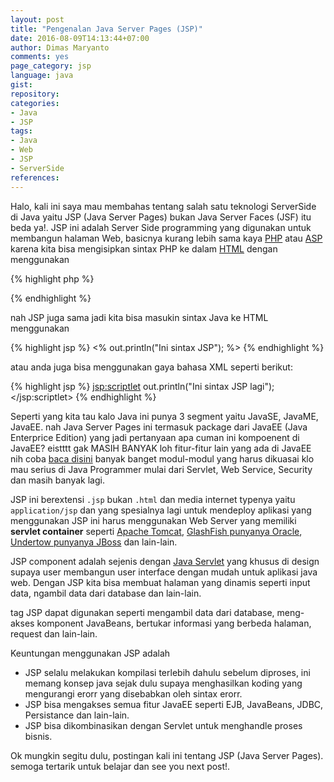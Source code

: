 ```yaml
---
layout: post
title: "Pengenalan Java Server Pages (JSP)"
date: 2016-08-09T14:13:44+07:00
author: Dimas Maryanto
comments: yes
page_category: jsp
language: java
gist:
repository:
categories:
- Java
- JSP
tags:
- Java
- Web
- JSP
- ServerSide
references:
---
```


Halo, kali ini saya mau membahas tentang salah satu teknologi ServerSide di Java yaitu JSP (Java Server Pages) bukan Java Server Faces (JSF) itu beda ya!. JSP ini adalah Server Side programming yang digunakan untuk membangun halaman Web, basicnya kurang lebih sama kaya [PHP](http://php.net/) atau [ASP](http://www.asp.net/) karena kita bisa mengisipkan sintax PHP ke dalam [HTML](https://www.w3.org/html/) dengan menggunakan

{% highlight php %}
<?php
  echo "Ini sintax PHP";  
?>
{% endhighlight %}

nah JSP juga sama jadi kita bisa masukin sintax Java ke HTML menggunakan

{% highlight jsp %}
<%  out.println("Ini sintax JSP"); %>
{% endhighlight %}

atau anda juga bisa menggunakan gaya bahasa XML seperti berikut:

{% highlight jsp %}
<jsp:scriptlet>
  out.println("Ini sintax JSP lagi");
</jsp:scriptlet>
{% endhighlight %}

Seperti yang kita tau kalo Java ini punya 3 segment yaitu JavaSE, JavaME, JavaEE. nah Java Server Pages ini termasuk package dari JavaEE (Java Enterprice Edition) yang jadi pertanyaan apa cuman ini kompoenent di JavaEE? eistttt gak MASIH BANYAK loh fitur-fitur lain yang ada di JavaEE nih coba [baca disini](http://docs.oracle.com/javaee/6/tutorial/doc/bnaaw.html) banyak banget modul-modul yang harus dikuasai klo mau serius di Java Programmer mulai dari Servlet, Web Service, Security dan masih banyak lagi.

<!--more-->

JSP ini berextensi ```.jsp``` bukan ```.html``` dan media internet typenya yaitu ```application/jsp``` dan yang spesialnya lagi untuk mendeploy aplikasi yang menggunakan JSP ini harus menggunakan Web Server yang memiliki **servlet container** seperti [Apache Tomcat](http://tomcat.apache.org/), [GlashFish punyanya Oracle](https://glassfish.java.net/), [Undertow punyanya JBoss](http://undertow.io/) dan lain-lain.

JSP component adalah sejenis dengan [Java Servlet](http://www.oracle.com/technetwork/java/index-jsp-135475.html) yang khusus di design supaya user membangun user interface dengan mudah untuk aplikasi java web. Dengan JSP kita bisa membuat halaman yang dinamis seperti input data, ngambil data dari database dan lain-lain.

tag JSP dapat digunakan seperti mengambil data dari database, meng-akses komponent JavaBeans, bertukar informasi yang berbeda halaman, request dan lain-lain.

Keuntungan menggunakan JSP adalah

* JSP selalu melakukan kompilasi terlebih dahulu sebelum diproses, ini memang konsep java sejak dulu supaya menghasilkan koding yang mengurangi erorr yang disebabkan oleh sintax erorr.
* JSP bisa mengakses semua fitur JavaEE seperti EJB, JavaBeans, JDBC, Persistance dan lain-lain.
* JSP bisa dikombinasikan dengan Servlet untuk menghandle proses bisnis.

Ok mungkin segitu dulu, postingan kali ini tentang JSP (Java Server Pages). semoga tertarik untuk belajar dan see you next post!.
